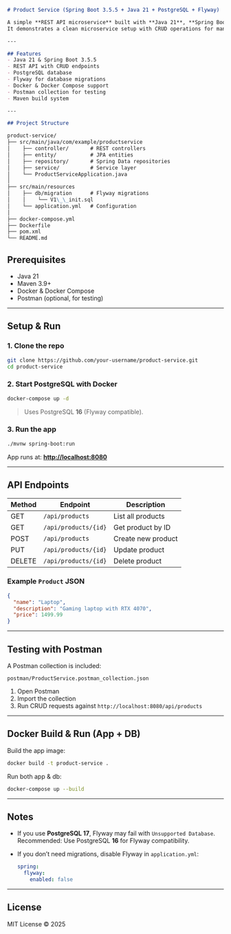 

```markdown
# Product Service (Spring Boot 3.5.5 + Java 21 + PostgreSQL + Flyway)

A simple **REST API microservice** built with **Java 21**, **Spring Boot 3.5.5**, **PostgreSQL**, **Flyway**, and **Maven**.  
It demonstrates a clean microservice setup with CRUD operations for managing `Product` entities.

---

## Features
- Java 21 & Spring Boot 3.5.5
- REST API with CRUD endpoints
- PostgreSQL database
- Flyway for database migrations
- Docker & Docker Compose support
- Postman collection for testing
- Maven build system

---

## Project Structure

product-service/
├── src/main/java/com/example/productservice
│    ├── controller/       # REST controllers
│    ├── entity/           # JPA entities
│    ├── repository/       # Spring Data repositories
│    ├── service/          # Service layer
│    └── ProductServiceApplication.java
│
├── src/main/resources
│    ├── db/migration      # Flyway migrations
│    │    └── V1\_\_init.sql
│    └── application.yml   # Configuration
│
├── docker-compose.yml
├── Dockerfile
├── pom.xml
└── README.md

````

## Prerequisites
- Java 21
- Maven 3.9+
- Docker & Docker Compose
- Postman (optional, for testing)

---

## Setup & Run

### 1. Clone the repo
```bash
git clone https://github.com/your-username/product-service.git
cd product-service
````

### 2. Start PostgreSQL with Docker

```bash
docker-compose up -d
```

> Uses PostgreSQL **16** (Flyway compatible).

### 3. Run the app

```bash
./mvnw spring-boot:run
```

App runs at: **[http://localhost:8080](http://localhost:8080)**

---

## API Endpoints

| Method | Endpoint             | Description        |
| ------ | -------------------- | ------------------ |
| GET    | `/api/products`      | List all products  |
| GET    | `/api/products/{id}` | Get product by ID  |
| POST   | `/api/products`      | Create new product |
| PUT    | `/api/products/{id}` | Update product     |
| DELETE | `/api/products/{id}` | Delete product     |

### Example `Product` JSON

```json
{
  "name": "Laptop",
  "description": "Gaming laptop with RTX 4070",
  "price": 1499.99
}
```

---

## Testing with Postman

A Postman collection is included:

```
postman/ProductService.postman_collection.json
```

1. Open Postman
2. Import the collection
3. Run CRUD requests against `http://localhost:8080/api/products`

---

## Docker Build & Run (App + DB)

Build the app image:

```bash
docker build -t product-service .
```

Run both app & db:

```bash
docker-compose up --build
```

---

## Notes

* If you use **PostgreSQL 17**, Flyway may fail with `Unsupported Database`.
  Recommended: Use PostgreSQL **16** for Flyway compatibility.
* If you don’t need migrations, disable Flyway in `application.yml`:

  ```yaml
  spring:
    flyway:
      enabled: false
  ```

---

##  License

MIT License © 2025

```

